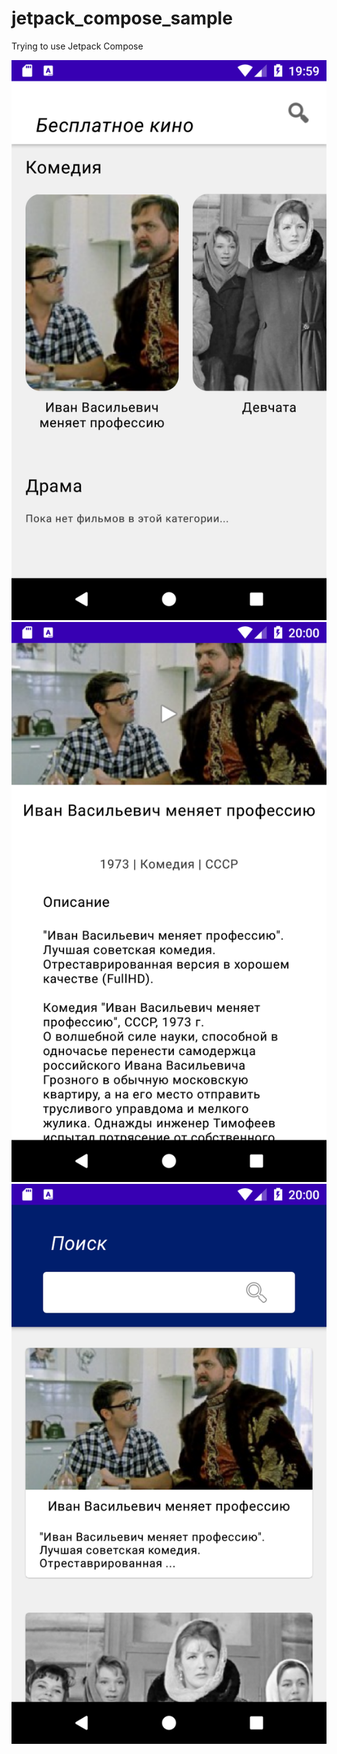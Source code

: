 # jetpack_compose_sample
Trying to use Jetpack Compose

![Home screen](/main_screen.png)
![Movie screen](/movie_screen.png)
![Seacrh screen](/search_screen.png)
